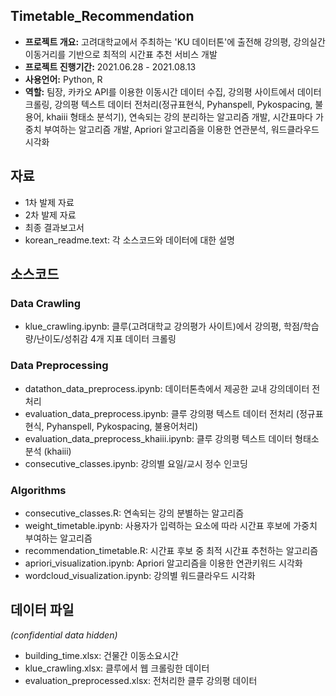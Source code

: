 ## Timetable_Recommendation
- <b>프로젝트 개요:</b> 고려대학교에서 주최하는 'KU 데이터톤'에 출전해 강의평, 강의실간 이동거리를 기반으로 최적의 시간표 추천 서비스 개발
- <b>프로젝트 진행기간:</b> 2021.06.28 - 2021.08.13
- <b>사용언어:</b> Python, R
- <b>역할:</b> 팀장, 카카오 API를 이용한 이동시간 데이터 수집, 강의평 사이트에서 데이터 크롤링, 강의평 텍스트 데이터 전처리(정규표현식, Pyhanspell, Pykospacing, 불용어, khaiii 형태소 분석기), 연속되는 강의 분리하는 알고리즘 개발, 시간표마다 가중치 부여하는 알고리즘 개발, Apriori 알고리즘을 이용한 연관분석, 워드클라우드 시각화

## 자료
- 1차 발제 자료
- 2차 발제 자료
- 최종 결과보고서
- korean_readme.text: 각 소스코드와 데이터에 대한 설명


## 소스코드
### Data Crawling
- klue_crawling.ipynb: 클루(고려대학교 강의평가 사이트)에서 강의평, 학점/학습량/난이도/성취감 4개 지표 데이터 크롤링

### Data Preprocessing
- datathon_data_preprocess.ipynb: 데이터톤측에서 제공한 교내 강의데이터 전처리
- evaluation_data_preprocess.ipynb: 클루 강의평 텍스트 데이터 전처리 (정규표현식, Pyhanspell, Pykospacing, 불용어처리)
- evaluation_data_preprocess_khaiii.ipynb: 클루 강의평 텍스트 데이터 형태소 분석 (khaiii)
- consecutive_classes.ipynb: 강의별 요일/교시 정수 인코딩

### Algorithms
- consecutive_classes.R: 연속되는 강의 분별하는 알고리즘
- weight_timetable.ipynb: 사용자가 입력하는 요소에 따라 시간표 후보에 가중치 부여하는 알고리즘
- recommendation_timetable.R: 시간표 후보 중 최적 시간표 추천하는 알고리즘
- apriori_visualization.ipynb: Apriori 알고리즘을 이용한 연관키워드 시각화
- wordcloud_visualization.ipynb: 강의별 워드클라우드 시각화

## 데이터 파일
*(confidential data hidden)*
- building_time.xlsx: 건물간 이동소요시간
- klue_crawling.xlsx: 클루에서 웹 크롤링한 데이터
- evaluation_preprocessed.xlsx: 전처리한 클루 강의평 데이터
